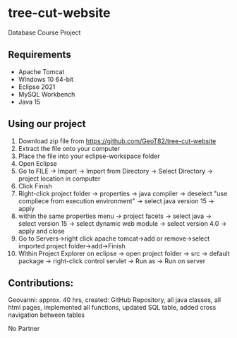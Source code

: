 # tree-cut-website
Database Course Project

## Requirements
* Apache Tomcat
* Windows 10 64-bit
* Eclipse 2021
* MySQL Workbench
* Java 15

## Using our project
1. Download zip file from https://github.com/GeoT82/tree-cut-website
2. Extract the file onto your computer
3. Place the file into your eclipse-workspace folder
4. Open Eclipse
5. Go to FILE -> Import -> Import from Directory -> Select Directory -> project location in computer
6. Click Finish
7. Right-click project folder -> properties -> java compiler -> deselect "use compliece from execution environment" -> select java version 15 -> apply
8. within the same properties menu -> project facets -> select java -> select version 15 -> select dynamic web module -> select version 4.0 -> apply and close
9. Go to Servers->right click apache tomcat->add or remove->select imported project folder->add->Finish
10. Within Project Explorer on eclipse -> open project folder -> src -> default package -> right-click control servlet -> Run as -> Run on server


## Contributions:
Geovanni: approx. 40 hrs, created: GitHub Repository, all java classes, all html pages, implemented all functions, updated SQL table, added cross navigation between tables

No Partner

